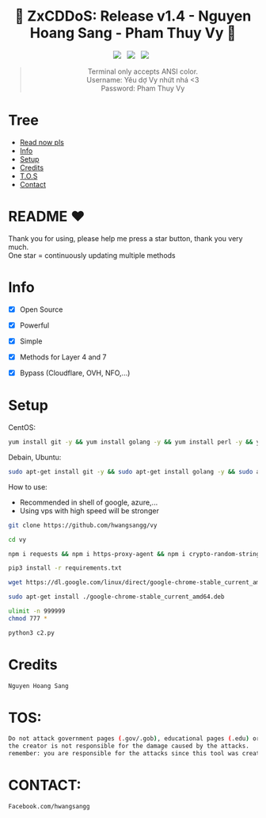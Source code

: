 <div align=center>
 
# 🚀 ZxCDDoS: Release v1.4 - Nguyen Hoang Sang - Pham Thuy Vy 🚀

<p>
 <img src="https://img.shields.io/github/stars/hoaan1995/ZxCDDoS?color=%23DF0067&style=for-the-badge"/> &nbsp;
 <img src="https://img.shields.io/github/forks/hoaan1995/ZxCDDoS?color=%239999FF&style=for-the-badge"/> &nbsp;
 <img src="https://img.shields.io/github/license/hoaan1995/ZxCDDoS?color=%23E8E8E8&style=for-the-badge"/> &nbsp;
 
</p>

> Terminal only accepts ANSI color.<br>
> Username: Yêu dợ Vy nhứt nhá <3<br>
> Password: Pham Thuy Vy<br>
 

 </div>
 

# Tree
* [Read now pls](#README)
* [Info](#Info)
* [Setup](#Setup)
* [Credits](#Credits)
* [T.O.S](#TOS)
* [Contact](#Contact)

# README ♥️
Thank you for using, please help me press a star button, thank you very much.<br>
One star = continuously updating multiple methods

# Info
- [x] Open Source
- [x] Powerful
- [x] Simple
- [x] Methods for Layer 4 and 7
- [x] Bypass (Cloudflare, OVH, NFO,...)  


# Setup
CentOS:
```sh
yum install git -y && yum install golang -y && yum install perl -y && yum install python2 -y && yum install python3 -y && yum install python3-pip -y && yum install nodejs -y && yum install npm -y
```

Debain, Ubuntu:
```sh
sudo apt-get install git -y && sudo apt-get install golang -y && sudo apt-get install perl -y && sudo apt-get install python3 -y && sudo apt-get install python2 -y && sudo apt-get install python3-pip -y && sudo apt-get install nodejs -y && sudo apt-get install npm -y
```

How to use: 
- Recommended in shell of google, azure,...
- Using vps with high speed will be stronger

```sh
git clone https://github.com/hwangsangg/vy
```
```sh
cd vy
```
```sh
npm i requests && npm i https-proxy-agent && npm i crypto-random-string && npm i events && npm i fs && npm i net && npm i cloudscraper && npm i request && npm i hcaptcha-solver && npm i randomstring && npm i cluster && npm i cloudflare-bypasser
```
```sh
pip3 install -r requirements.txt
```
```sh
wget https://dl.google.com/linux/direct/google-chrome-stable_current_amd64.deb
```
```sh
sudo apt-get install ./google-chrome-stable_current_amd64.deb
```
```sh
ulimit -n 999999
chmod 777 * 
```

```sh
python3 c2.py
```

# Credits
```sh
Nguyen Hoang Sang
```

# TOS:
```sh
Do not attack government pages (.gov/.gob), educational pages (.edu) or the United States Department of Defense (.mil), 
the creator is not responsible for the damage caused by the attacks. 
remember: you are responsible for the attacks since this tool was created for educational purposes
```

# CONTACT:
```sh
Facebook.com/hwangsangg
```
